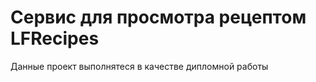 <h1>Сервис для просмотра рецептом LFRecipes</h1>
<P>Данные проект выполнятеся в качестве дипломной работы</p>
